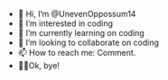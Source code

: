 - 👋 Hi, I’m @UnevenOppossum14
- 👀 I’m interested in coding
- 🌱 I’m currently learning on coding
- 📱 I’m looking to collaborate on coding
- 📫 How to reach me: Comment.
- 👋🏻Ok, bye!
<!---
UnevenOppossum14/UnevenOppossum14 is a ✨ special ✨ repository because its `README.md` (this file) appears on your GitHub profile.
You can click the Preview link to take a look at your changes.
--->
